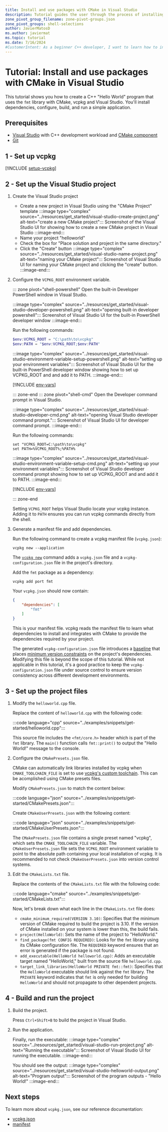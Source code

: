 ```yaml
---
title: Install and use packages with CMake in Visual Studio
description: Tutorial guides the user through the process of installing and using packages with CMake and Visual Studio.
zone_pivot_group_filename: zone-pivot-groups.json
zone_pivot_groups: shell-selections
author: JavierMatosD
ms.author: javiermat
ms.topic: tutorial
ms.date: 7/16/2024
#CustomerIntent: As a beginner C++ developer, I want to learn how to install and manage packages using CMake and Visual Studio, so that I can easily set up and maintain C++ projects with necessary dependencies.
---
```


# Tutorial: Install and use packages with CMake in Visual Studio

This tutorial shows you how to create a C++ "Hello World" program that uses the `fmt` library with CMake, vcpkg and Visual Studio. You'll install dependencies, configure, build, and run a simple application.

## Prerequisites

- [Visual Studio](<https://visualstudio.microsoft.com/downloads/>) with C++ development workload and [CMake component](</cpp/build/cmake-projects-in-visual-studio#installation>)
- [Git](<https://git-scm.com/downloads>)

## 1 - Set up vcpkg

[!INCLUDE [setup-vcpkg](includes/setup-vcpkg.md)]

## 2 - Set up the Visual Studio project

1. Create the Visual Studio project

    * Create a new project in Visual Studio using the "CMake Project" template
    :::image type="complex" source="../resources/get_started/visual-studio-create-project.png" alt-text="create a new CMake project":::
        Screenshot of the Visual Studio UI for showing how to create a new CMake project in Visual Studio
    :::image-end:::
    * Name your project "helloworld"
    * Check the box for "Place solution and project in the same directory."
    * Click the "Create" button
    :::image type="complex" source="../resources/get_started/visual-studio-name-project.png" alt-text="naming your CMake project":::
        Screenshot of Visual Studio UI for naming your CMake project and clicking the "create" button.
    :::image-end:::

2. Configure the `VCPKG_ROOT` environment variable.

    ::: zone pivot="shell-powershell"
    Open the built-in Developer PowerShell window in Visual Studio.

    :::image type="complex" source="../resources/get_started/visual-studio-developer-powershell.png" alt-text="opening built-in developer powershell":::
        Screenshot of Visual Studio UI for the built-in PowerShell developer window
    :::image-end:::

    Run the following commands:

    ```PowerShell
    $env:VCPKG_ROOT = "C:\path\to\vcpkg"
    $env:PATH = "$env:VCPKG_ROOT;$env:PATH"
    ```

    :::image type="complex" source="../resources/get_started/visual-studio-environment-variable-setup-powershell.png" alt-text="setting up your environment variables":::
        Screenshot of Visual Studio UI for the built-in PowerShell developer window showing how to set up VCPKG_ROOT and and add it to PATH.
    :::image-end:::

    [!INCLUDE [env-vars](../../includes/env-vars.md)]

    ::: zone-end
    ::: zone pivot="shell-cmd"
    Open the Developer command prompt in Visual Studio.

    :::image type="complex" source="../resources/get_started/visual-studio-developer-cmd.png" alt-text="opening Visual Studio developer command prompt.":::
        Screenshot of Visual Studio UI for developer command prompt.
    :::image-end:::

    Run the following commands:

    ```console
    set "VCPKG_ROOT=C:\path\to\vcpkg"
    set PATH=%VCPKG_ROOT%;%PATH%
    ```

    :::image type="complex" source="../resources/get_started/visual-studio-environment-variable-setup-cmd.png" alt-text="setting up your environment variables":::
        Screenshot of Visual Studio developer command prompt showing how to set up VCPKG_ROOT and and add it to PATH.
    :::image-end:::

    [!INCLUDE [env-vars](../../includes/env-vars.md)]

    ::: zone-end

    Setting `VCPKG_ROOT` helps Visual Studio locate your vcpkg instance.
    Adding it to `PATH` ensures you can run vcpkg commands directly from the shell.

1. Generate a manifest file and add dependencies.

    Run the following command to create a vcpkg manifest file (`vcpkg.json`):

    ```console
    vcpkg new --application
    ```

    The [`vcpkg new`](../commands/new.md) command adds a `vcpkg.json` file and a `vcpkg-configuration.json` file in the project's directory.

    Add the `fmt` package as a dependency:

    ```console
    vcpkg add port fmt
    ```

    Your `vcpkg.json` should now contain:

    ```json
    {
        "dependencies": [
            "fmt"
        ]
    }
    ```

    This is your manifest file. vcpkg reads the manifest file to learn what dependencies to install and integrates with CMake to provide the dependencies required by your project.

    The generated `vcpkg-configuration.json` file introduces a [baseline](../reference/vcpkg-configuration-json.md#registry-baseline) that places [minimum version constraints](../users/versioning.md) on the project's dependencies. Modifying this file is beyond the scope of this tutorial. While not applicable in this tutorial, it's a good practice to keep the `vcpkg-configuration.json` file under source control to ensure version consistency across different development environments.

## 3 - Set up the project files

1. Modify the `helloworld.cpp` file.

    Replace the content of `helloworld.cpp` with the following code:

    :::code language="cpp" source="../examples/snippets/get-started/helloworld.cpp":::

    This source file includes the `<fmt/core.h>` header which is part of the `fmt` library. The `main()` function calls `fmt::print()` to output the "Hello World!" message to the console.

2. Configure the `CMakePresets.json` file.

    CMake can automatically link libraries installed by vcpkg when
    `CMAKE_TOOLCHAIN_FILE` is set to use [vcpkg's custom
    toolchain](../users/buildsystems/cmake-integration.md). This can be
    acomplished using CMake presets files.
    
    Modify `CMakePresets.json` to match the content below:

    :::code language="json" source="../examples/snippets/get-started/CMakePresets.json":::
    
    Create `CMakeUserPresets.json` with the following content:
    
    :::code language="json" source="../examples/snippets/get-started/CMakeUserPresets.json":::
    
    The `CMakePresets.json` file contains a single preset named "vcpkg", which
    sets the `CMAKE_TOOLCHAIN_FILE` variable. The `CMakeUserPresets.json` file
    sets the `VCPKG_ROOT` environment variable to point to the absolute path
    containing your local installation of vcpkg. It is recommended to not check
    `CMakeUserPresets.json` into version control systems.

3. Edit the `CMakeLists.txt` file.

    Replace the contents of the `CMakeLists.txt` file with the following code:

    :::code language="cmake" source="../examples/snippets/get-started/CMakeLists.txt":::

    Now, let's break down what each line in the `CMakeLists.txt` file does:

    - `cmake_minimum_required(VERSION 3.10)`: Specifies that the minimum version of CMake required to build the project is 3.10. If the version of CMake installed on your system is lower than this, the build fails.
    - `project(HelloWorld)`: Sets the name of the project to "HelloWorld."
    - `find_package(fmt CONFIG REQUIRED)`: Looks for the `fmt` library using its CMake configuration file. The `REQUIRED` keyword ensures that an error is generated if the package is not found.
    - `add_executable(HelloWorld helloworld.cpp)`: Adds an executable target named "HelloWorld," built from the source file `helloworld.cpp`.
    - `target_link_libraries(HelloWorld PRIVATE fmt::fmt)`: Specifies that the `HelloWorld` executable should link against the `fmt` library. The `PRIVATE` keyword indicates that `fmt` is only needed for building `HelloWorld` and should not propagate to other dependent projects.

## 4 - Build and run the project

1. Build the project.

   Press `Ctrl+Shift+B` to build the project in Visual Studio.

2. Run the application.

    Finally, run the executable:
    :::image type="complex" source="../resources/get_started/visual-studio-run-project.png" alt-text="Running the executable":::
        Screenshot of Visual Studio UI for running the executable.
    :::image-end:::

    You should see the output:
    :::image type="complex" source="../resources/get_started/visual-studio-helloworld-output.png" alt-text="Program output":::
        Screenshot of the program outputs - "Hello World!"
    :::image-end:::

## Next steps

To learn more about `vcpkg.json`, see our reference documentation:

- [vcpkg.json](../reference/vcpkg-json.md)
- [manifest](../concepts/manifest-mode.md)

